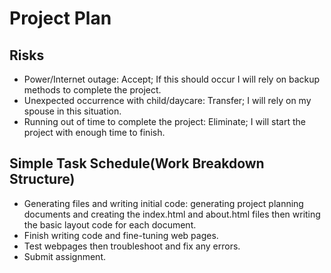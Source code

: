 # Project Plan
## Risks
- Power/Internet outage: Accept; If this should occur I will rely on backup methods to complete the project.
- Unexpected occurrence with child/daycare: Transfer; I will rely on my spouse in this situation.
- Running out of time to complete the project: Eliminate; I will start the project with enough time to finish.
## Simple Task Schedule(Work Breakdown Structure)
- Generating files and writing initial code: generating project planning documents and creating the index.html and about.html files then writing the basic layout code for each document.
- Finish writing code and fine-tuning web pages.
- Test webpages then troubleshoot and fix any errors.
- Submit assignment.
